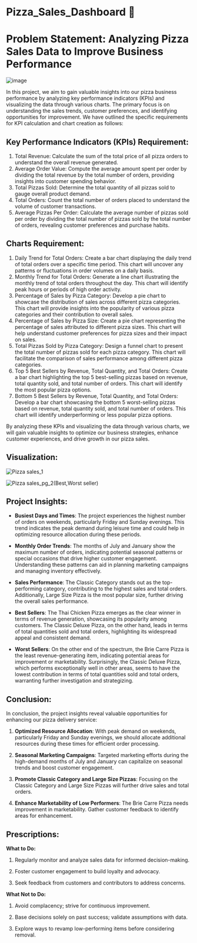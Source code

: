 # Pizza_Sales_Dashboard 🍕
# Problem Statement: Analyzing Pizza Sales Data to Improve Business Performance

![image](https://github.com/Azzi99/Pizza_Sales_Dashboard/assets/114465492/0ae3c0a5-6f3b-459d-8715-63287bd218c4)

In this project, we aim to gain valuable insights into our pizza business performance by analyzing key performance indicators (KPIs) and visualizing the data through various charts. The primary focus is on understanding the sales trends, customer preferences, and identifying opportunities for improvement. We have outlined the specific requirements for KPI calculation and chart creation as follows:

## Key Performance Indicators (KPIs) Requirement:
1. Total Revenue: Calculate the sum of the total price of all pizza orders to understand the overall revenue generated.
2. Average Order Value: Compute the average amount spent per order by dividing the total revenue by the total number of orders, providing insights into customer spending behavior.
3. Total Pizzas Sold: Determine the total quantity of all pizzas sold to gauge overall product demand.
4. Total Orders: Count the total number of orders placed to understand the volume of customer transactions.
5. Average Pizzas Per Order: Calculate the average number of pizzas sold per order by dividing the total number of pizzas sold by the total number of orders, revealing customer preferences and purchase habits.

## Charts Requirement:
1. Daily Trend for Total Orders: Create a bar chart displaying the daily trend of total orders over a specific time period. This chart will uncover any patterns or fluctuations in order volumes on a daily basis.
2. Monthly Trend for Total Orders: Generate a line chart illustrating the monthly trend of total orders throughout the day. This chart will identify peak hours or periods of high order activity.
3. Percentage of Sales by Pizza Category: Develop a pie chart to showcase the distribution of sales across different pizza categories. This chart will provide insights into the popularity of various pizza categories and their contribution to overall sales.
4. Percentage of Sales by Pizza Size: Create a pie chart representing the percentage of sales attributed to different pizza sizes. This chart will help understand customer preferences for pizza sizes and their impact on sales.
5. Total Pizzas Sold by Pizza Category: Design a funnel chart to present the total number of pizzas sold for each pizza category. This chart will facilitate the comparison of sales performance among different pizza categories.
6. Top 5 Best Sellers by Revenue, Total Quantity, and Total Orders: Create a bar chart highlighting the top 5 best-selling pizzas based on revenue, total quantity sold, and total number of orders. This chart will identify the most popular pizza options.
7. Bottom 5 Best Sellers by Revenue, Total Quantity, and Total Orders: Develop a bar chart showcasing the bottom 5 worst-selling pizzas based on revenue, total quantity sold, and total number of orders. This chart will identify underperforming or less popular pizza options.

  By analyzing these KPIs and visualizing the data through various charts, we will gain valuable insights to optimize our business strategies, enhance customer experiences, and drive growth in our pizza sales.


## Visualization:

![Pizza sales_1](https://github.com/Azzi99/Pizza_Sales_Dashboard/assets/114465492/9784c824-feb0-4b70-bcc9-04597bdc37bd)

![Pizza sales_pg_2(Best,Worst seller)](https://github.com/Azzi99/Pizza_Sales_Dashboard/assets/114465492/686106e9-21b8-44fe-bf45-384bc4607914)

## Project Insights:

- **Busiest Days and Times**: The project experiences the highest number of orders on weekends, particularly Friday and Sunday evenings. This trend indicates the peak demand during leisure time and could help in optimizing resource allocation during these periods.

- **Monthly Order Trends**: The months of July and January show the maximum number of orders, indicating potential seasonal patterns or special occasions that drive higher customer engagement. Understanding these patterns can aid in planning marketing campaigns and managing inventory effectively.

- **Sales Performance**: The Classic Category stands out as the top-performing category, contributing to the highest sales and total orders. Additionally, Large Size Pizza is the most popular size, further driving the overall sales performance.

- **Best Sellers**: The Thai Chicken Pizza emerges as the clear winner in terms of revenue generation, showcasing its popularity among customers. The Classic Deluxe Pizza, on the other hand, leads in terms of total quantities sold and total orders, highlighting its widespread appeal and consistent demand.

- **Worst Sellers**: On the other end of the spectrum, the Brie Carre Pizza is the least revenue-generating item, indicating potential areas for improvement or marketability. Surprisingly, the Classic Deluxe Pizza, which performs exceptionally well in other areas, seems to have the lowest contribution in terms of total quantities sold and total orders, warranting further investigation and strategizing.

## Conclusion:

In conclusion, the project insights reveal valuable opportunities for enhancing our pizza delivery service:

1. **Optimized Resource Allocation**: With peak demand on weekends, particularly Friday and Sunday evenings, we should allocate additional resources during these times for efficient order processing.
   
3. **Seasonal Marketing Campaigns**: Targeted marketing efforts during the high-demand months of July and January can capitalize on seasonal trends and boost customer engagement.

4. **Promote Classic Category and Large Size Pizzas**: Focusing on the Classic Category and Large Size Pizzas will further drive sales and total orders.

5. **Enhance Marketability of Low Performers**: The Brie Carre Pizza needs improvement in marketability. Gather customer feedback to identify areas for enhancement.

## Prescriptions:

**What to Do:**

1. Regularly monitor and analyze sales data for informed decision-making.

2. Foster customer engagement to build loyalty and advocacy.

3. Seek feedback from customers and contributors to address concerns.

**What Not to Do:**

1. Avoid complacency; strive for continuous improvement.

2. Base decisions solely on past success; validate assumptions with data.

3. Explore ways to revamp low-performing items before considering removal.


